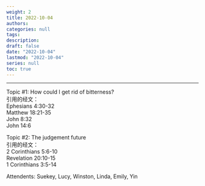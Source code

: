 ```yaml
---
weight: 2
title: 2022-10-04
authors:
categories: null
tags:
description: 
draft: false
date: "2022-10-04"
lastmod: "2022-10-04"
series: null
toc: true
---
```


<!--more-->
---

Topic #1: How could I get rid of bitterness?  
引用的经文：  
Ephesians 4:30-32  
Matthew 18:21-35  
John 8:32  
John 14:6




Topic #2: The judgement future  
引用的经文：  
2 Corinthians 5:6-10  
Revelation 20:10-15  
1 Corinthians 3:5-14  



Attendents: Suekey, Lucy, Winston, Linda, Emily, Yin


<script>
	var refTagger = {
		settings: {
			bibleVersion: "hlybblsmpshndtn" /*'KJV'*/
		}
	}; 

	(function(d, t) {
		var n=d.querySelector('[nonce]');
		refTagger.settings.nonce = n && (n.nonce||n.getAttribute('nonce'));
		var g = d.createElement(t), s = d.getElementsByTagName(t)[0];
		g.src = 'https://api.reftagger.com/v2/RefTagger.js';
		g.nonce = refTagger.settings.nonce;
		s.parentNode.insertBefore(g, s);
	}(document, 'script'));
</script>